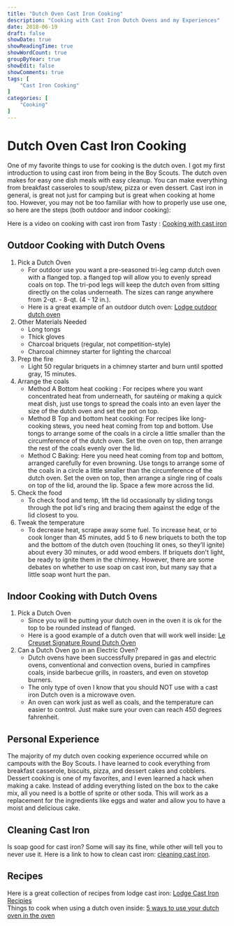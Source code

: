 ```yaml
---
title: "Dutch Oven Cast Iron Cooking"
description: "Cooking with Cast Iron Dutch Ovens and my Experiences"
date: 2018-06-19
draft: false
showDate: true
showReadingTime: true
showWordCount: true
groupByYear: true
showEdit: false
showComments: true
tags: [
    "Cast Iron Cooking"
]
categories: [
    "Cooking"
]
---
```


<!--more-->

# Dutch Oven Cast Iron Cooking

One of my favorite things to use for cooking is the dutch oven. I got my first introduction to using cast iron from being in the Boy Scouts. The dutch oven
makes for easy one dish meals with easy cleanup. You can make everything from breakfast casseroles to soup/stew, pizza or even dessert. 
Cast iron in general, is great not just for camping but is great when cooking at home too. However, you may not be too familiar with how to properly use use one, so here are the steps (both outdoor and indoor cooking): 

Here is a video on cooking with cast iron from Tasty : [Cooking with cast iron](https://www.youtube.com/watch?v=KLGSLCaksdY)

## Outdoor Cooking with Dutch Ovens

1. Pick a Dutch Oven
   - For outdoor use you want a pre-seasoned tri-leg camp dutch oven with a flanged top. a flanged top will allow you to evenly spread coals on top. The tri-pod legs will keep the dutch oven from sitting directly on the colas underneath. The sizes can range anywhere from 2-qt. - 8-qt. (4 - 12 in.). 
   - Here is a great example of an outdoor dutch oven: [Lodge outdoor dutch oven](https://www.cabelas.com/product/Lodge-Logic-Pre-Seasoned-Tri-Leg-Dutch-Oven/714072.uts?productVariantId=1631641&WT.tsrc=PPC&WT.mc_id=GoogleProductAds&WT.z_mc_id1=50018076&rid=20&ds_rl=1252079&gclid=EAIaIQobChMIiIWPp67g2wIViCaGCh0XPwOVEAQYAiABEgKD1vD_BwE&gclsrc=aw.ds)
2. Other Materials Needed
   - Long tongs
   - Thick gloves
   - Charcoal briquets (regular, not competition-style)
   - Charcoal chimney starter for lighting the charcoal
3. Prep the fire
   - Light 50 regular briquets in a chimney starter and burn until spotted gray, 15 minutes.
4. Arrange the coals 
   - Method A Bottom heat cooking : For recipes where you want concentrated heat from underneath, for sautéing or making a quick meat dish, just use tongs to spread the coals into an even layer the size of the dutch oven and set the pot on top.
   - Method B Top and bottom heat cooking: For recipes like long-cooking stews, you need heat coming from top and bottom. Use tongs to arrange some of the coals in a circle a little smaller than the circumference of the dutch oven. Set the oven on top, then arrange the rest of the coals evenly over the lid.
   - Method C Baking: Here you need heat coming from top and bottom, arranged carefully for even browning. Use tongs to arrange some of the coals in a circle a little smaller than the circumference of the dutch oven. Set the oven on top, then arrange a single ring of coals on top of the lid, around the lip. Space a few more across the lid.
5. Check the food
   - To check food and temp, lift the lid occasionally by sliding tongs through the pot lid's ring and bracing them against the edge of the lid closest to you.
6. Tweak the temperature
   - To decrease heat, scrape away some fuel. To increase heat, or to cook longer than 45 minutes, add 5 to 6 new briquets to both the top and the bottom of the dutch oven (touching lit ones, so they’ll ignite) about every 30 minutes, or add wood embers. If briquets don't light, be ready to ignite them in the chimney. However, there are some debates on whether to use soap on cast iron, but many say that a little soap wont hurt the pan. 

## Indoor Cooking with Dutch Ovens

1. Pick a Dutch Oven
   - Since you will be putting your dutch oven in the oven it is ok for the top to be rounded instead of flanged.
   - Here is a good example of a dutch oven that will work well inside: [Le Creuset Signature Round Dutch Oven](https://www.surlatable.com/product/PRO-889899/Le+Creuset+Round+Dutch+Oven?cat=TCA-257731_Dutch+Ovens+%26+Braisers)
2. Can a Dutch Oven go in an Electric Oven?
	- Dutch ovens have been successfully prepared in gas and electric ovens, conventional and convection ovens, buried in campfires coals, inside barbecue grills, in roasters, and even on stovetop burners. 
	- The only type of oven I know that you should NOT use with a cast iron Dutch oven is a microwave oven.
	- An oven can work just as well as coals, and the temperature can easier to control. Just make sure your oven can reach 450 degrees fahrenheit.

## Personal Experience

The majority of my dutch oven cooking experience occurred while on campouts with the Boy Scouts. I have learned to cook everything from breakfast casserole, biscuits, pizza, and dessert cakes and cobblers. 
Dessert cooking is one of my favorites, and I even learned a hack when making a cake. Instead of adding everything listed on the box to the cake mix, all you need is a bottle of sprite or other soda. 
This will work as a replacement for the ingredients like eggs and water and allow you to have a moist and delicious cake.

## Cleaning Cast Iron

Is soap good for cast iron? Some will say its fine, while other will tell you to never use it. Here is a link to how to clean cast iron: [cleaning cast iron](http://www.seriouseats.com/2016/09/how-to-clean-maintain-cast-iron-pan-skillet-cookware.html). 

## Recipes

Here is a great collection of recipes from lodge cast iron: [Lodge Cast Iron Recipies](http://www.lodgemfg.com/recipes)
<br />
Things to cook when using a dutch oven inside: [5 ways to use your dutch oven in the oven](https://www.thekitchn.com/5-ways-to-use-your-dutch-oven-in-the-oven-254041)
